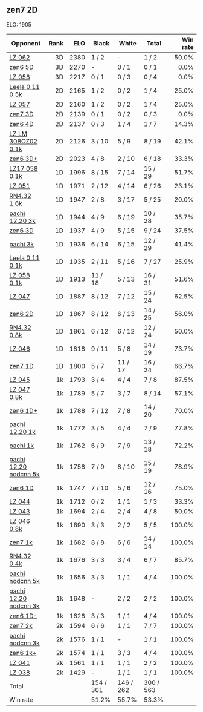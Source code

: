 ## zen7 2D ##

ELO: 1905

Opponent | Rank | ELO | Black | White | Total | Win rate
---------|-----:|----:|-------|-------|-------|-------:
[LZ 062](LZ%20062.md) | 3D | 2380 | 1 / 2 | - | 1 / 2 | 50.0%
[zen6 5D](zen6%205D.md) | 3D | 2270 | - | 0 / 1 | 0 / 1 | 0.0%
[LZ 058](LZ%20058.md) | 3D | 2217 | 0 / 1 | 0 / 3 | 0 / 4 | 0.0%
[Leela 0.11 0.5k](Leela%200.11%200.5k.md) | 2D | 2165 | 1 / 2 | 0 / 2 | 1 / 4 | 25.0%
[LZ 057](LZ%20057.md) | 2D | 2160 | 1 / 2 | 0 / 2 | 1 / 4 | 25.0%
[zen7 3D](zen7%203D.md) | 2D | 2139 | 0 / 1 | 0 / 2 | 0 / 3 | 0.0%
[zen6 4D](zen6%204D.md) | 2D | 2137 | 0 / 3 | 1 / 4 | 1 / 7 | 14.3%
[LZ LM 30BOZ02 0.1k](LZ%20LM%2030BOZ02%200.1k.md) | 2D | 2126 | 3 / 10 | 5 / 9 | 8 / 19 | 42.1%
[zen6 3D+](zen6%203D+.md) | 2D | 2023 | 4 / 8 | 2 / 10 | 6 / 18 | 33.3%
[LZ17 058 0.1k](LZ17%20058%200.1k.md) | 1D | 1996 | 8 / 15 | 7 / 14 | 15 / 29 | 51.7%
[LZ 051](LZ%20051.md) | 1D | 1971 | 2 / 12 | 4 / 14 | 6 / 26 | 23.1%
[RN4.32 1.6k](RN4.32%201.6k.md) | 1D | 1947 | 2 / 8 | 3 / 17 | 5 / 25 | 20.0%
[pachi 12.20 3k](pachi%2012.20%203k.md) | 1D | 1944 | 4 / 9 | 6 / 19 | 10 / 28 | 35.7%
[zen6 3D](zen6%203D.md) | 1D | 1937 | 4 / 9 | 5 / 15 | 9 / 24 | 37.5%
[pachi 3k](pachi%203k.md) | 1D | 1936 | 6 / 14 | 6 / 15 | 12 / 29 | 41.4%
[Leela 0.11 0.1k](Leela%200.11%200.1k.md) | 1D | 1935 | 2 / 11 | 5 / 16 | 7 / 27 | 25.9%
[LZ 058 0.1k](LZ%20058%200.1k.md) | 1D | 1913 | 11 / 18 | 5 / 13 | 16 / 31 | 51.6%
[LZ 047](LZ%20047.md) | 1D | 1887 | 8 / 12 | 7 / 12 | 15 / 24 | 62.5%
[zen6 2D](zen6%202D.md) | 1D | 1867 | 8 / 12 | 6 / 13 | 14 / 25 | 56.0%
[RN4.32 0.8k](RN4.32%200.8k.md) | 1D | 1861 | 6 / 12 | 6 / 12 | 12 / 24 | 50.0%
[LZ 046](LZ%20046.md) | 1D | 1818 | 9 / 11 | 5 / 8 | 14 / 19 | 73.7%
[zen7 1D](zen7%201D.md) | 1D | 1800 | 5 / 7 | 11 / 17 | 16 / 24 | 66.7%
[LZ 045](LZ%20045.md) | 1k | 1793 | 3 / 4 | 4 / 4 | 7 / 8 | 87.5%
[LZ 047 0.8k](LZ%20047%200.8k.md) | 1k | 1789 | 5 / 7 | 3 / 7 | 8 / 14 | 57.1%
[zen6 1D+](zen6%201D+.md) | 1k | 1788 | 7 / 12 | 7 / 8 | 14 / 20 | 70.0%
[pachi 12.20 1k](pachi%2012.20%201k.md) | 1k | 1772 | 3 / 5 | 4 / 4 | 7 / 9 | 77.8%
[pachi 1k](pachi%201k.md) | 1k | 1762 | 6 / 9 | 7 / 9 | 13 / 18 | 72.2%
[pachi 12.20 nodcnn 5k](pachi%2012.20%20nodcnn%205k.md) | 1k | 1758 | 7 / 9 | 8 / 10 | 15 / 19 | 78.9%
[zen6 1D](zen6%201D.md) | 1k | 1747 | 7 / 10 | 5 / 6 | 12 / 16 | 75.0%
[LZ 044](LZ%20044.md) | 1k | 1712 | 0 / 2 | 1 / 1 | 1 / 3 | 33.3%
[LZ 043](LZ%20043.md) | 1k | 1694 | 2 / 4 | 2 / 4 | 4 / 8 | 50.0%
[LZ 046 0.8k](LZ%20046%200.8k.md) | 1k | 1690 | 3 / 3 | 2 / 2 | 5 / 5 | 100.0%
[zen7 1k](zen7%201k.md) | 1k | 1682 | 8 / 8 | 6 / 6 | 14 / 14 | 100.0%
[RN4.32 0.4k](RN4.32%200.4k.md) | 1k | 1676 | 3 / 3 | 3 / 4 | 6 / 7 | 85.7%
[pachi nodcnn 5k](pachi%20nodcnn%205k.md) | 1k | 1656 | 3 / 3 | 1 / 1 | 4 / 4 | 100.0%
[pachi 12.20 nodcnn 3k](pachi%2012.20%20nodcnn%203k.md) | 1k | 1648 | - | 2 / 2 | 2 / 2 | 100.0%
[zen6 1D-](zen6%201D-.md) | 1k | 1628 | 3 / 3 | 1 / 1 | 4 / 4 | 100.0%
[zen7 2k](zen7%202k.md) | 2k | 1594 | 6 / 6 | 1 / 1 | 7 / 7 | 100.0%
[pachi nodcnn 3k](pachi%20nodcnn%203k.md) | 2k | 1576 | 1 / 1 | - | 1 / 1 | 100.0%
[zen6 1k+](zen6%201k+.md) | 2k | 1574 | 1 / 1 | 3 / 3 | 4 / 4 | 100.0%
[LZ 041](LZ%20041.md) | 2k | 1561 | 1 / 1 | 1 / 1 | 2 / 2 | 100.0%
[LZ 038](LZ%20038.md) | 2k | 1429 | - | 1 / 1 | 1 / 1 | 100.0%
Total | | | 154 / 301 | 146 / 262 | 300 / 563 | 
Win rate| | | 51.2% | 55.7% | 53.3% | 
